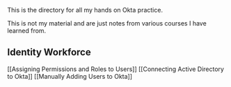This is the directory for all my hands on Okta practice.

This is not my material and are just notes from various courses I have learned from.
## Identity Workforce
[[Assigning Permissions and Roles to Users]]
[[Connecting Active Directory to Okta]]
[[Manually Adding Users to Okta]]
